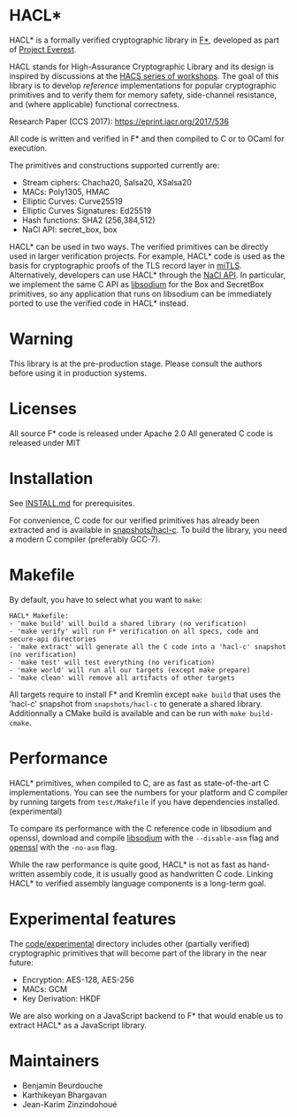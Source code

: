 HACL*
=====

HACL* is a formally verified cryptographic library in [F\*],
developed as part of [Project Everest].

HACL stands for High-Assurance Cryptographic Library and its design is
inspired by discussions at the [HACS series of workshops](https://github.com/HACS-workshop).
The goal of this library is to develop *reference* implementations
for popular cryptographic primitives and to verify them for memory safety,
side-channel resistance, and (where applicable) functional correctness.

Research Paper (CCS 2017): https://eprint.iacr.org/2017/536

All code is written and verified in F\* and then compiled to C or to
OCaml for execution.

The primitives and constructions supported currently are:

* Stream ciphers: Chacha20, Salsa20, XSalsa20
* MACs: Poly1305, HMAC
* Elliptic Curves: Curve25519
* Elliptic Curves Signatures: Ed25519
* Hash functions: SHA2 (256,384,512)
* NaCl API: secret_box, box

HACL* can be used in two ways. The verified primitives can be directly
used in larger verification projects.  For example, HACL* code is used
as the basis for cryptographic proofs of the TLS record layer in
[miTLS].  Alternatively, developers can use HACL* through the [NaCl API].
In particular, we implement the same C API as [libsodium] for the
Box and SecretBox primitives, so any application that runs on
libsodium can be immediately ported to use the verified code in HACL*
instead.

[F\*]: https://github.com/FStarLang/FStar
[miTLS]: https://github.com/mitls/mitls-fstar
[NaCl API]: https://nacl.cr.yp.to
[libsodium]: https://github.com/jedisct1/libsodium
[Project Everest]: https://github.com/project-everest


# Warning

This library is at the pre-production stage.
Please consult the authors before using it in production systems.


# Licenses

All source F* code is released under Apache 2.0
All generated C code is released under MIT


# Installation

See [INSTALL.md](INSTALL.md) for prerequisites.

For convenience, C code for our verified primitives has already been extracted
and is available in [snapshots/hacl-c](snapshots/hacl-c).
To build the library, you need a modern C compiler (preferably GCC-7).

[INSTALL.md]: https://github.com/mitls/hacl-star/INSTALL.md
[KreMLin]: https://github.com/FStarLang/kremlin


# Makefile

By default, you have to select what you want to `make`:
```
HACL* Makefile:
- 'make build' will build a shared library (no verification)
- 'make verify' will run F* verification on all specs, code and secure-api directories
- 'make extract' will generate all the C code into a 'hacl-c' snapshot (no verification)
- 'make test' will test everything (no verification)
- 'make world' will run all our targets (except make prepare)
- 'make clean' will remove all artifacts of other targets
```

All targets require to install F* and Kremlin except `make build` that uses
the 'hacl-c' snapshot from `snapshots/hacl-c` to generate a shared library.
Additionnally a CMake build is available and can be run with `make build-cmake`.


# Performance

HACL* primitives, when compiled to C, are as fast as state-of-the-art
C implementations. You can see the numbers for your platform and C compiler
by running targets from `test/Makefile` if you have dependencies installed. (experimental)

To compare its performance with the C reference code in libsodium and openssl,
download and compile [libsodium] with the `--disable-asm` flag
and [openssl] with the `-no-asm` flag.

While the raw performance is quite good, HACL* is not as fast as hand-written
assembly code, it is usually good as handwritten C code.
Linking HACL* to verified assembly language components is a long-term goal.

[openssl]: https://github.com/openssl/openssl
[libsodium]: https://github.com/jedisct1/libsodium


# Experimental features

The [code/experimental](code/experimental) directory includes other (partially verified) cryptographic primitives that will become part of the library in the near future:
* Encryption: AES-128, AES-256
* MACs: GCM
* Key Derivation: HKDF

We are also working on a JavaScript backend to F* that would enable us to extract HACL* as a JavaScript library.


# Maintainers

* Benjamin Beurdouche
* Karthikeyan Bhargavan
* Jean-Karim Zinzindohoué

